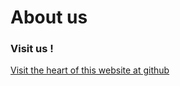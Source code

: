 # About us
### Visit us !
[Visit the heart of this website at github](https://github.com/iit-bhu-mnc/iit-bhu-mnc.github.io)
